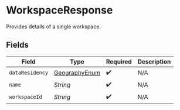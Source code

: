 # WorkspaceResponse

Provides details of a single workspace.


## Fields

| Field                                                 | Type                                                  | Required                                              | Description                                           |
| ----------------------------------------------------- | ----------------------------------------------------- | ----------------------------------------------------- | ----------------------------------------------------- |
| `dataResidency`                                       | [GeographyEnum](../../models/shared/GeographyEnum.md) | :heavy_check_mark:                                    | N/A                                                   |
| `name`                                                | *String*                                              | :heavy_check_mark:                                    | N/A                                                   |
| `workspaceId`                                         | *String*                                              | :heavy_check_mark:                                    | N/A                                                   |